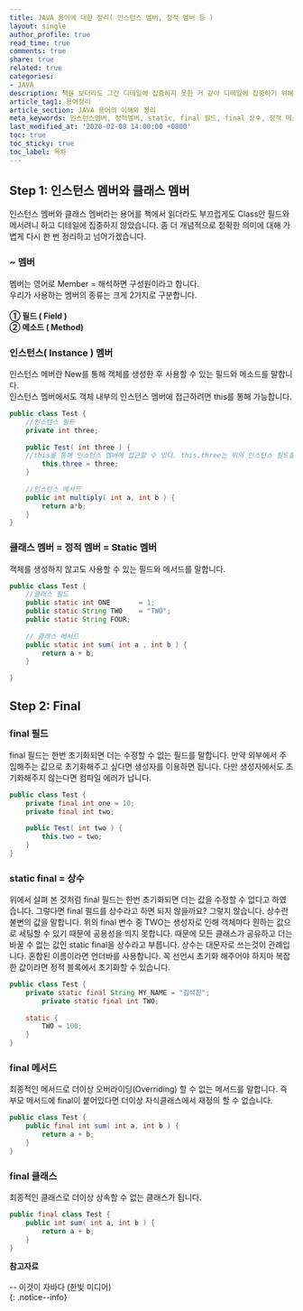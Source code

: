 ```yaml
---
title: JAVA 용어에 대한 정리( 인스턴스 멤버, 정적 멤버 등 )
layout: single
author_profile: true
read_time: true
comments: true
share: true
related: true
categories:
- JAVA
description: 책을 보더라도 그간 디테일에 집중하지 못한 거 같아 디테일에 집중하기 위해 기본적인 용어에 대해 분류하겠습니다.
article_tag1: 용어정리
article_section: JAVA 용어의 이해와 정리
meta_keywords: 인스턴스멤버, 정적멤버, static, final 필드, final 상수, 정적 메소드, 인스턴스 메소드
last_modified_at: '2020-02-08 14:00:00 +0800'
toc: true
toc_sticky: true
toc_label: 목차
---
```


## Step 1: 인스턴스 멤버와 클래스 멤버 
인스턴스 멤버와 클래스 멤버라는 용어를 책에서 읽더라도 부끄럽게도 Class안 필드와 메서려니 하고 디테일에 집중하지 않았습니다. 좀 더 
개념적으로 정확한 의미에 대해  가볍게 다시 한 번 정리하고 넘어가겠습니다. 

### ~ 멤버
멤버는 영어로 Member  = 해석하면 구성원이라고 합니다.  <br> 우리가 사용하는 멤버의 종류는 크게 2가지로 구분합니다.<br><br>
 **① 필드  ( Field )**<br>
**② 메소드 ( Method)**<br>

### 인스턴스( Instance ) 멤버
인스턴스 메버란 New를 통해 객체를 생성한 후 사용할 수 있는 필드와 메소드를 말합니다. <br>
인스턴스 멤버에서도 객체 내부의 인스턴스 멤버에 접근하려면 this를 통해 가능합니다. 

```java
public class Test {
    //인스턴스 필드
    private int three;
    
    public Test( int three ) {
    //this를 통해 인스턴스 멤버에 접근할 수 있다. this.three는 위의 인스턴스 필드를 가르킵니다.
        this.three = three;
    }
    
    //인스턴스 메서드
    public int multiply( int a, int b ) {
        return a*b;
    }
}

```

### 클래스 멤버 = 정적 멤버 = Static 멤버
객체를 생성하지 않고도 사용할 수 있는 필드와 메서드를 말합니다.

```java
public class Test {
    //클래스 필드
    public static int ONE       = 1;
    public static String TWO    = "TWO";
    public static String FOUR;
    
    // 클래스 메서드
    public static int sum( int a , int b ) {
        return a + b;
    }
    
}
```

## Step 2: Final
### final 필드
final 필드는 한번 초기화되면 더는 수정할 수 없는 필드를 말합니다.
만약 외부에서 주입해주는 값으로 초기화해주고 싶다면 생성자를 이용하면 됩니다. 다만 생성자에서도 초기화해주지 않는다면 컴파일 에러가 납니다.

```java
public class Test {
    private final int one = 10;
    private final int two;
    
    public Test( int two ) {
        this.two = two;
    }
}
```

### static final = 상수
위에서 살펴 본 것처럼 final 필드는 한번 초기화되면 더는 값을 수정할 수 없다고 하였습니다. 그렇다면 final 필드를 상수라고 하면 되지 않을까요? 그렇지 않습니다. 상수란 불변의 값을 말합니다. 위의 final 변수 중 TWO는 생성자로 인해 객체마다 원하는 값으로 세팅할 수 있기 때문에 공용성을 띄지 못합니다. 때문에 모든 클래스가 공유하고 더는 바꿀 수 없는 값인 static final을 상수라고 부릅니다. 상수는 대문자로 쓰는것이 관례입니다. 혼합된 이름이라면 언더바를 사용합니다. 꼭 선언시 초기화 해주어야 하지마 복잡한 값이라면 정적 블록에서 초기화할 수 있습니다.

```java
public class Test {
    private static final String MY_NAME = "김석진";
		private static final int TWO;
    
    static {
        TWO = 100;
    }
}
```

### final 메서드
최종적인 메서드로 더이상 오버라이딩(Overriding) 할 수 없는 메서드를 말합니다. 즉 부모 메서드에 final이 붙어있다면 더이상 자식클래스에서 재정의 할 수 없습니다.

```java
public class Test {
    public final int sum( int a, int b ) {
        return a + b;
    }
}
```

### final 클래스
최종적인 클래스로 더이상 상속할 수 없는 클래스가 됩니다. 

```java
public final class Test {
    public int sum( int a, int b ) {
        return a + b;
    }
}
```

**참고자료** <br> <br>
-- 이것이 자바다 (한빛 미디어)<br> 
{: .notice--info}